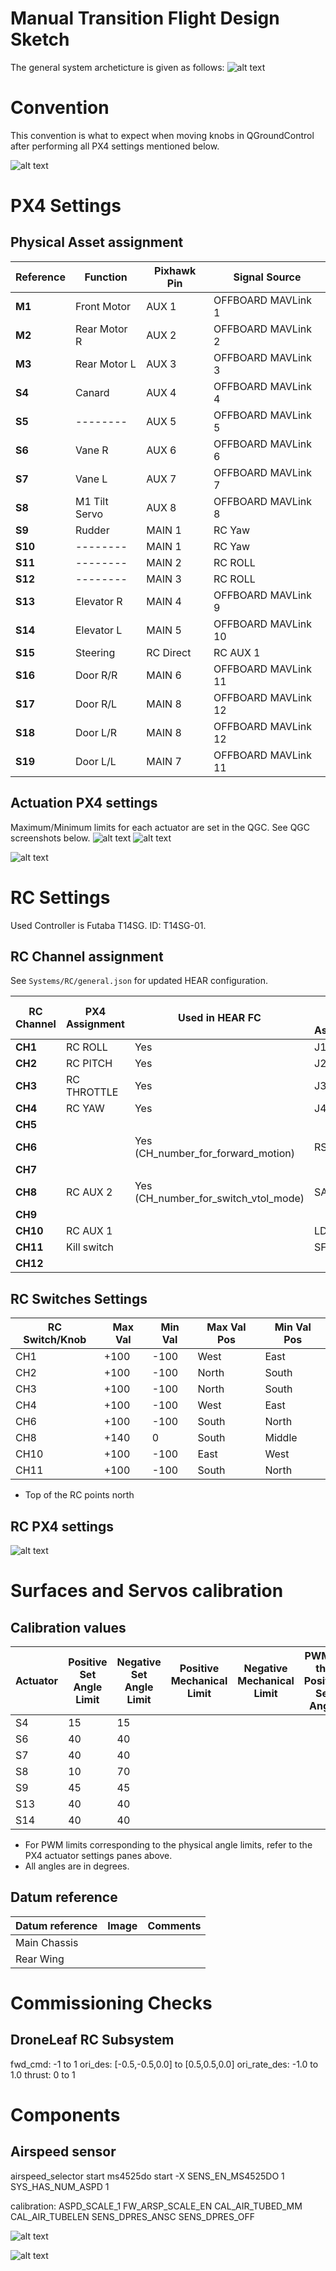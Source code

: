 # Manual Transition Flight Design Sketch

The general system archeticture is given as follows:
![alt text](Media/system_arch.drawio.png)




# Convention
This convention is what to expect when moving knobs in QGroundControl after performing all PX4 settings mentioned below.

![alt text](Media/)


# PX4 Settings
## Physical Asset assignment
| **Reference** | **Function**  | **Pixhawk Pin** | **Signal Source**  |
|---------------|---------------|-----------------|--------------------|
| **M1**        | Front Motor   | AUX 1           | OFFBOARD MAVLink 1 |
| **M2**        | Rear Motor R  | AUX 2           | OFFBOARD MAVLink 2 |
| **M3**        | Rear Motor L  | AUX 3           | OFFBOARD MAVLink 3 |
| **S4**        | Canard        | AUX 4           | OFFBOARD MAVLink 4 |
| **S5**        | --------      | AUX 5           | OFFBOARD MAVLink 5 |
| **S6**        | Vane R        | AUX 6           | OFFBOARD MAVLink 6 |
| **S7**        | Vane L        | AUX 7           | OFFBOARD MAVLink 7 |
| **S8**        | M1 Tilt Servo | AUX 8           | OFFBOARD MAVLink 8 |
| **S9**        | Rudder        | MAIN 1          | RC Yaw             |
| **S10**       | --------      | MAIN 1          | RC Yaw             |
| **S11**       | --------      | MAIN 2          | RC ROLL            |
| **S12**       | --------      | MAIN 3          | RC ROLL            |
| **S13**       | Elevator R    | MAIN 4          | OFFBOARD MAVLink 9 |
| **S14**       | Elevator L    | MAIN 5          | OFFBOARD MAVLink 10|
| **S15**       | Steering      | RC Direct       | RC AUX 1           |
| **S16**       | Door R/R      | MAIN 6          | OFFBOARD MAVLink 11|
| **S17**       | Door R/L      | MAIN 8          | OFFBOARD MAVLink 12|
| **S18**       | Door L/R      | MAIN 8          | OFFBOARD MAVLink 12|
| **S19**       | Door L/L      | MAIN 7          | OFFBOARD MAVLink 11|


## Actuation PX4 settings
Maximum/Minimum limits for each actuator are set in the QGC. See QGC screenshots below.
![alt text](image.png)
![alt text](image-1.png)

![alt text](image-2.png)
# RC Settings
Used Controller is Futaba T14SG. ID: T14SG-01.
## RC Channel assignment
See `Systems/RC/general.json` for updated HEAR configuration.

| **RC Channel** | **PX4 Assignment** | **Used in HEAR FC** | **Futaba T14SG Assignment** |
|----------------|--------------------|---------------------|-----------------------------|
| **CH1**        | RC ROLL            | Yes                 | J1                          |
| **CH2**        | RC PITCH           | Yes                 | J2                          |
| **CH3**        | RC THROTTLE        | Yes                 | J3                          |
| **CH4**        | RC YAW             | Yes                 | J4                          |
| **CH5**        |                    |                     |                             |
| **CH6**        |                    | Yes (CH_number_for_forward_motion)   | RS                          |
| **CH7**        |                    |                     |                             |
| **CH8**        | RC AUX 2           | Yes (CH_number_for_switch_vtol_mode)                | SA                          |
| **CH9**        |                    |                     |                             |
| **CH10**       | RC AUX 1           |                     | LD                          |
| **CH11**       | Kill switch        |                     | SF                          |
| **CH12**       |                    |                     |                             |

## RC Switches Settings
| RC Switch/Knob 	| Max Val 	| Min Val 	| Max Val Pos 	| Min Val Pos 	|
|----------------	|---------	|---------	|-------------	|-------------	|
| CH1            	| +100    	| -100    	| West        	| East        	|
| CH2            	| +100    	| -100    	| North       	| South       	|
| CH3            	| +100    	| -100    	| North       	| South       	|
| CH4            	| +100    	| -100    	| West        	| East        	|
| CH6            	| +100    	| -100    	| South       	| North       	|
| CH8            	| +140    	| 0       	| South       	| Middle      	|
| CH10           	| +100    	| -100    	| East        	| West        	|
| CH11           	| +100    	| -100    	| South       	| North       	|

* Top of the RC points north
## RC PX4 settings

![alt text](Media/image.png)

# Surfaces and Servos calibration
## Calibration values

| Actuator 	| Positive Set Angle Limit 	| Negative Set Angle Limit 	| Positive Mechanical Limit 	| Negative Mechanical Limit 	| PWM at the Positive Set Angle 	| PWM at the Negative Set Angle 	| PWM at the Positive Mechanical Limit 	| PWM at the Negative Mechanical Limit 	| Zero Angle Reference wrt datum 	|
|----------	|--------------------------	|--------------------------	|---------------------------	|---------------------------	|-------------------------------	|-------------------------------	|--------------------------------------	|--------------------------------------	|--------------------------------	|
| S4       	| 15                       	| 15                       	|                           	|                           	|                               	|                               	|                                      	|                                      	|                                	|
| S6       	| 40                       	| 40                       	|                           	|                           	|                               	|                               	|                                      	|                                      	|                                	|
| S7       	| 40                       	| 40                       	|                           	|                           	|                               	|                               	|                                      	|                                      	|                                	|
| S8       	| 10                        	| 70                       	|                           	|                          	|                               	|                               	|                                      	|                                      	|                                	|
| S9       	| 45                        	| 45                       	|                           	|                          	|                               	|                               	|                                      	|                                      	|                                	|
| S13      	| 40                       	| 40                       	|                           	|                           	|                               	|                               	|                                      	|                                      	|                                	|
| S14      	| 40                       	| 40                       	|                           	|                           	|                               	|                               	|                                      	|                                      	|                                	|
* For PWM limits corresponding to the physical angle limits, refer to the PX4 actuator settings panes above.
* All angles are in degrees.

## Datum reference

| Datum reference 	| Image 	| Comments 	|
|-----------------	|-------	|----------	|
| Main Chassis    	|       	|          	|
| Rear Wing       	|       	|          	|


# Commissioning Checks
## DroneLeaf RC Subsystem
fwd_cmd: -1 to 1
ori_des: [-0.5,-0.5,0.0] to [0.5,0.5,0.0]
ori_rate_des: -1.0 to 1.0
thrust: 0 to 1

# Components
## Airspeed sensor

airspeed_selector start
ms4525do start -X
SENS_EN_MS4525DO 1
SYS_HAS_NUM_ASPD 1

calibration:
ASPD_SCALE_1
FW_ARSP_SCALE_EN
CAL_AIR_TUBED_MM
CAL_AIR_TUBELEN
SENS_DPRES_ANSC
SENS_DPRES_OFF

![alt text](Media/airspeed.png)

![alt text](Media/airspeed2.png)

